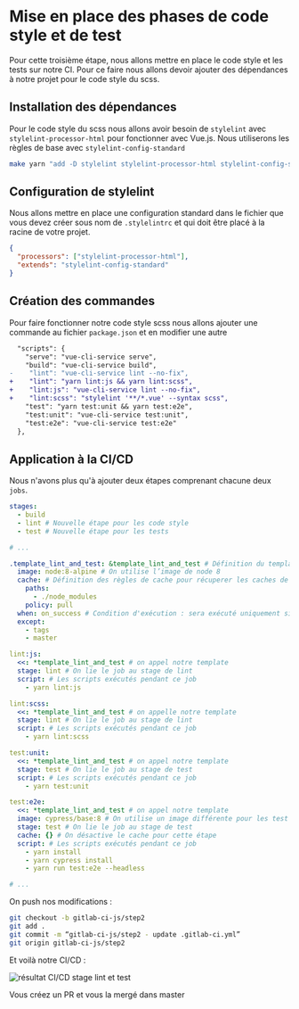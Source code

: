 # Mise en place des phases de code style et de test

Pour cette troisième étape, nous allons mettre en place le code style et les tests sur notre CI. Pour ce faire nous allons devoir ajouter des dépendances à notre projet pour le code style du scss.

## Installation des dépendances

Pour le code style du scss nous allons avoir besoin de `stylelint` avec `stylelint-processor-html` pour fonctionner avec Vue.js.
Nous utiliserons les règles de base avec `stylelint-config-standard`

```bash
make yarn "add -D stylelint stylelint-processor-html stylelint-config-standard"

```

## Configuration de stylelint

Nous allons mettre en place une configuration standard dans le fichier que vous devez créer sous nom de `.stylelintrc` et qui doit être placé à la racine de votre projet.

```json
{
  "processors": ["stylelint-processor-html"],
  "extends": "stylelint-config-standard"
}
```

## Création des commandes

Pour faire fonctionner notre code style scss nous allons ajouter une commande au fichier `package.json` et en modifier une autre

```diff
  "scripts": {
    "serve": "vue-cli-service serve",
    "build": "vue-cli-service build",
-    "lint": "vue-cli-service lint --no-fix",
+    "lint": "yarn lint:js && yarn lint:scss",
+    "lint:js": "vue-cli-service lint --no-fix",
+    "lint:scss": "stylelint '**/*.vue' --syntax scss",
    "test": "yarn test:unit && yarn test:e2e",
    "test:unit": "vue-cli-service test:unit",
    "test:e2e": "vue-cli-service test:e2e"
  },
```

## Application à la CI/CD

Nous n'avons plus qu'à ajouter deux étapes comprenant chacune deux `jobs`.

```yaml
stages:
  - build
  - lint # Nouvelle étape pour les code style
  - test # Nouvelle étape pour les tests

# ...

.template_lint_and_test: &template_lint_and_test # Définition du template pour les codes style et les tests
  image: node:8-alpine # On utilise l’image de node 8
  cache: # Définition des règles de cache pour récuperer les caches de l'étape de build
    paths:
      - ./node_modules
    policy: pull
  when: on_success # Condition d'exécution : sera exécuté uniquement si les jobs de l'étape précédente réussissent
  except:
    - tags
    - master

lint:js:
  <<: *template_lint_and_test # on appel notre template
  stage: lint # On lie le job au stage de lint
  script: # Les scripts exécutés pendant ce job
    - yarn lint:js

lint:scss:
  <<: *template_lint_and_test # on appelle notre template
  stage: lint # On lie le job au stage de lint
  script: # Les scripts exécutés pendant ce job
    - yarn lint:scss

test:unit:
  <<: *template_lint_and_test # on appel notre template
  stage: test # On lie le job au stage de test
  script: # Les scripts exécutés pendant ce job
    - yarn test:unit

test:e2e:
  <<: *template_lint_and_test # on appel notre template
  image: cypress/base:8 # On utilise un image différente pour les test e2e. overwrite de l'image de base du template
  stage: test # On lie le job au stage de test
  cache: {} # On désactive le cache pour cette étape
  script: # Les scripts exécutés pendant ce job
    - yarn install
    - yarn cypress install
    - yarn run test:e2e --headless

# ...
```

On push nos modifications :

```bash
git checkout -b gitlab-ci-js/step2
git add .
git commit -m “gitlab-ci-js/step2 - update .gitlab-ci.yml”
git origin gitlab-ci-js/step2
```

Et voilà notre CI/CD :

![résultat CI/CD stage lint et test](https://storage.googleapis.com/tutos/assets/2018-09-19-gitlab-ci-js/screenshot-pipeline-lint-and-test.png)

Vous créez un PR et vous la mergé dans master
